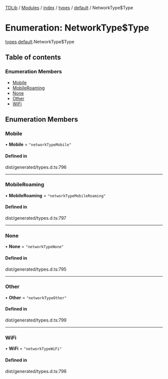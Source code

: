 [TDLib](../README.md) / [Modules](../modules.md) / [index](../modules/index.md) / [types](../modules/index.types.md) / [default](../modules/index.types.default.md) / NetworkType$Type

# Enumeration: NetworkType$Type

[types](../modules/index.types.md).[default](../modules/index.types.default.md).NetworkType$Type

## Table of contents

### Enumeration Members

- [Mobile](index.types.default.NetworkType_Type.md#mobile)
- [MobileRoaming](index.types.default.NetworkType_Type.md#mobileroaming)
- [None](index.types.default.NetworkType_Type.md#none)
- [Other](index.types.default.NetworkType_Type.md#other)
- [WiFi](index.types.default.NetworkType_Type.md#wifi)

## Enumeration Members

### Mobile

• **Mobile** = ``"networkTypeMobile"``

#### Defined in

dist/generated/types.d.ts:796

___

### MobileRoaming

• **MobileRoaming** = ``"networkTypeMobileRoaming"``

#### Defined in

dist/generated/types.d.ts:797

___

### None

• **None** = ``"networkTypeNone"``

#### Defined in

dist/generated/types.d.ts:795

___

### Other

• **Other** = ``"networkTypeOther"``

#### Defined in

dist/generated/types.d.ts:799

___

### WiFi

• **WiFi** = ``"networkTypeWiFi"``

#### Defined in

dist/generated/types.d.ts:798
